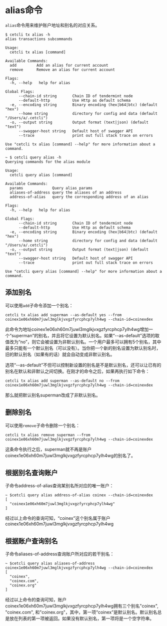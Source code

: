 # alias命令

`alias`命令用来维护账户地址和别名的对应关系。

```
$ cetcli tx alias -h
alias transactions subcommands

Usage:
  cetcli tx alias [command]

Available Commands:
  add         Add an alias for current account
  remove      Remove an alias for current account

Flags:
  -h, --help   help for alias

Global Flags:
      --chain-id string       Chain ID of tendermint node
      --default-http          Use Http as default schema
  -e, --encoding string       Binary encoding (hex|b64|btc) (default "hex")
      --home string           directory for config and data (default "/Users/a/.cetcli")
  -o, --output string         Output format (text|json) (default "text")
      --swagger-host string   Default host of swagger API
      --trace                 print out full stack trace on errors

Use "cetcli tx alias [command] --help" for more information about a command.

~ $ cetcli query alias -h
Querying commands for the alias module

Usage:
  cetcli query alias [command]

Available Commands:
  params             Query alias params
  aliases-of-address query the aliases of an address
  address-of-alias   query the corresponding address of an alias

Flags:
  -h, --help   help for alias

Global Flags:
      --chain-id string       Chain ID of tendermint node
      --default-http          Use Http as default schema
  -e, --encoding string       Binary encoding (hex|b64|btc) (default "hex")
      --home string           directory for config and data (default "/Users/a/.cetcli")
  -o, --output string         Output format (text|json) (default "text")
      --swagger-host string   Default host of swagger API
      --trace                 print out full stack trace on errors

Use "cetcli query alias [command] --help" for more information about a command.
```

## 添加别名

可以使用`add`子命令添加一个别名：

```
cetcli tx alias add superman --as-default yes --from coinex1e06xh60m7juwl3mglkjvxgzfyrcphcp7ylh4wg --chain-id=coinexdex
```

此命令为地址coinex1e06xh60m7juwl3mglkjvxgzfyrcphcp7ylh4wg增加一个“superman”的别名，并且将它设置为默认别名。如果“--as-default”选项的取值改为“no”，则它会被设置为非默认别名。一个用户最多可以拥有5个别名，其中最多只能有一个默认别名（可以没有）。当你把一个新的别名设置为默认别名时，旧的默认别名（如果有的话）就会自动变成非默认别名。

选项“--as-default”不但可以控制新设置的别名是不是默认别名，还可以让已有的别名在默认和非默认之间切换。在刚才的命令之后，如果再执行如下命令：

```
cetcli tx alias add superman --as-default no --from coinex1e06xh60m7juwl3mglkjvxgzfyrcphcp7ylh4wg --chain-id=coinexdex
```

那么就把默认别名superman改成了非默认别名。

## 删除别名

可以使用`remove`子命令删除一个别名：

```
cetcli tx alias remove superman --from coinex1e06xh60m7juwl3mglkjvxgzfyrcphcp7ylh4wg --chain-id=coinexdex
```

这条命令执行之后，superman就不再是账户coinex1e06xh60m7juwl3mglkjvxgzfyrcphcp7ylh4wg的别名了。

## 根据别名查询账户

子命令address-of-alias查询某别名所对应的唯一账户：

```
~ $cetcli query alias address-of-alias coinex --chain-id=coinexdex
[
  "coinex1e06xh60m7juwl3mglkjvxgzfyrcphcp7ylh4wg"
]
```

经过以上命令的查询可知，“coinex”这个别名属于账户coinex1e06xh60m7juwl3mglkjvxgzfyrcphcp7ylh4wg

## 根据账户查询别名

子命令aliases-of-address查询账户所对应的若干别名：

```
~ $cetcli query alias aliases-of-address coinex1e06xh60m7juwl3mglkjvxgzfyrcphcp7ylh4wg --chain-id=coinexdex
[
  "coinex",
  "coinex.com",
  "coinex.org"
]
```

经过以上命令的查询可知，账户coinex1e06xh60m7juwl3mglkjvxgzfyrcphcp7ylh4wg拥有三个别名"coinex", "coinex.com", 和"coinex.org"，其中，第一项“coinex”是默认别名。默认别名总是放在列表的第一项被返回。如果没有默认别名，第一项将是一个空字符串。


